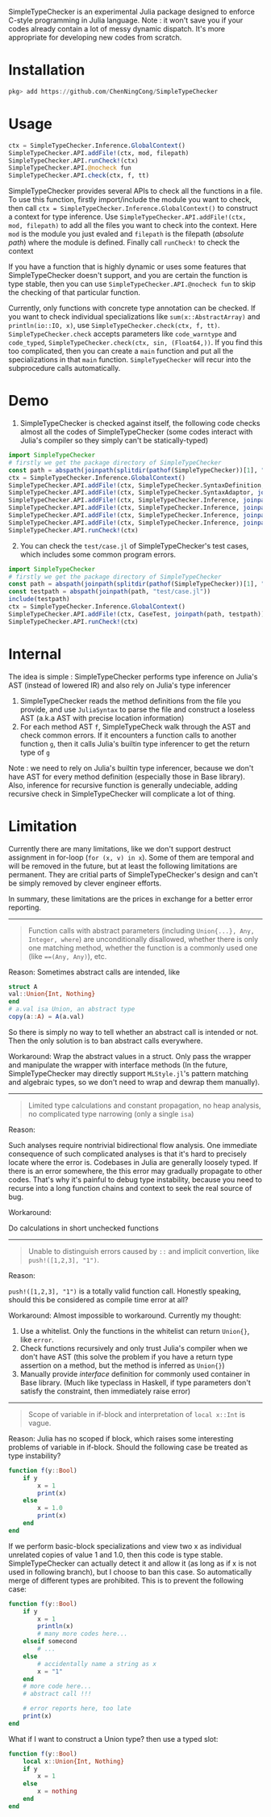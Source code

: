 SimpleTypeChecker is an experimental Julia package designed to enforce C-style programming in Julia language. Note : it won't save you if your codes already contain a lot of messy dynamic dispatch. It's more appropriate for developing new codes from scratch.

# Installation
```julia
pkg> add https://github.com/ChenNingCong/SimpleTypeChecker
```

# Usage
```julia
ctx = SimpleTypeChecker.Inference.GlobalContext()
SimpleTypeChecker.API.addFile!(ctx, mod, filepath)
SimpleTypeChecker.API.runCheck!(ctx)
SimpleTypeChecker.API.@nocheck fun
SimpleTypeChecker.API.check(ctx, f, tt)
```
SimpleTypeChecker provides several APIs to check all the functions in a file. To use this function, firstly import/include the module you want to check, then call `ctx = SimpleTypeChecker.Inference.GlobalContext()` to construct a context for type inference. Use `SimpleTypeChecker.API.addFile!(ctx, mod, filepath)` to add all the files you want to check into the context. Here `mod` is the module you just evaled and `filepath` is the filepath (*absolute path*) where the module is defined. Finally call `runCheck!` to check the context 

If you have a function that is highly dynamic or uses some features that SimpleTypeChecker doesn't support, and you are certain the function is type stable, then you can use `SimpleTypeChecker.API.@nocheck fun` to skip the checking of that particular function.

Currently, only functions with concrete type annotation can be checked. If you want to check individual specializations like `sum(x::AbstractArray)` and `println(io::IO, x)`, use `SimpleTypeChecker.check(ctx, f, tt)`. `SimpleTypeChecker.check` accepts parameters like `code_warntype` and `code_typed`, `SimpleTypeChecker.check(ctx, sin, (Float64,))`. If you find this too complicated, then you can create a `main` function and put all the specializations in that `main` function. `SimpleTypeChecker` will recur into the subprocedure calls automatically.

# Demo
1. SimpleTypeChecker is checked against itself, the following code checks almost all the codes of SimpleTypeChecker (some codes interact with Julia's compiler so they simply can't be statically-typed)
```julia
import SimpleTypeChecker
# firstly we get the package directory of SimpleTypeChecker
const path = abspath(joinpath(splitdir(pathof(SimpleTypeChecker))[1], ".."))
ctx = SimpleTypeChecker.Inference.GlobalContext()
SimpleTypeChecker.API.addFile!(ctx, SimpleTypeChecker.SyntaxDefinition, joinpath(path, "src/adaptor/SyntaxDefinition.jl"))
SimpleTypeChecker.API.addFile!(ctx, SimpleTypeChecker.SyntaxAdaptor, joinpath(path, "src/adaptor/SyntaxAdaptor.jl"))
SimpleTypeChecker.API.addFile!(ctx, SimpleTypeChecker.Inference, joinpath(path, "src/adaptor/InferenceError.jl"))
SimpleTypeChecker.API.addFile!(ctx, SimpleTypeChecker.Inference, joinpath(path, "src/adaptor/Inference.jl"))
SimpleTypeChecker.API.addFile!(ctx, SimpleTypeChecker.Inference, joinpath(path, "src/adaptor/JuExprAdaptor.jl"))
SimpleTypeChecker.API.addFile!(ctx, SimpleTypeChecker.Inference, joinpath(path, "src/adaptor/JuExprValidator.jl"))
SimpleTypeChecker.API.runCheck!(ctx)
```
2. You can check the `test/case.jl` of SimpleTypeChecker's test cases, which includes some common program errors.
```julia
import SimpleTypeChecker
# firstly we get the package directory of SimpleTypeChecker
const path = abspath(joinpath(splitdir(pathof(SimpleTypeChecker))[1], ".."))
const testpath = abspath(joinpath(path, "test/case.jl"))
include(testpath)
ctx = SimpleTypeChecker.Inference.GlobalContext()
SimpleTypeChecker.API.addFile!(ctx, CaseTest, joinpath(path, testpath))
SimpleTypeChecker.API.runCheck!(ctx)
```

# Internal
The idea is simple : SimpleTypeChecker performs type inference on Julia's AST (instead of lowered IR) and also rely on Julia's type inferencer
1. SimpleTypeChecker reads the method definitions from the file you provide, and use `JuliaSyntax` to parse the file and construct a loseless AST (a.k.a AST with precise location information)
2. For each method AST `f`, SimpleTypeCheck walk through the AST and check common errors. If it encounters a function calls to another function `g`, then it calls Julia's builtin type inferencer to get the return type of `g`

Note : we need to rely on Julia's builtin type inferencer, because we don't have AST for every method definition (especially those in Base library). Also, inference for recursive function is generally undeciable, adding recursive check in SimpleTypeChecker will complicate a lot of thing.

# Limitation
Currently there are many limitations, like we don't support destruct assignment in for-loop (`for (x, v) in x`).
Some of them are temporal and will be removed in the future, but at least the following limitations are permanent. They are critial parts of SimpleTypeChecker's design and can't be simply removed by clever engineer efforts.

In summary, these limitations are the prices in exchange for a better error reporting.

---
>Function calls with abstract parameters (including `Union{...}, Any, Integer, where`) are unconditionally disallowed, whether there is only one matching method, whether the function is a commonly used one (like `==(Any, Any)`), etc.

Reason:
Sometimes abstract calls are intended, like
```julia
struct A
val::Union{Int, Nothing}
end
# a.val isa Union, an abstract type
copy(a::A) = A(a.val)
```
So there is simply no way to tell whether an abstract call is intended or not. Then the only solution is to ban abstract calls everywhere.

Workaround:
Wrap the abstract values in a struct. Only pass the wrapper and manipulate the wrapper with interface methods (In the future, SimpleTypeChecker may directly support `MLStyle.jl`'s pattern matching and algebraic types, so we don't need to wrap and dewrap them manually).

---
>Limited type calculations and constant propagation, no heap analysis, no complicated type narrowing (only a single `isa`)

Reason:

Such analyses require nontrivial bidirectional flow analysis. One immediate consequence of such complicated analyses is that it's hard to precisely locate where the error is. Codebases in Julia are generally loosely typed. If there is an error somewhere, the this error may gradually propagate to other codes. That's why it's painful to debug type instability, because you need to recurse into a long function chains and context to seek the real source of bug.

Workaround:

Do calculations in short unchecked functions

---
> Unable to distinguish errors caused by `::` and implicit convertion, like `push!([1,2,3], "1")`.

Reason:

`push!([1,2,3], "1")` is a totally valid function call. Honestly speaking, should this be considered as compile time error at all?

Workaround:
Almost impossible to workaround. Currently my thought:
1. Use a whitelist. Only the functions in the whitelist can return `Union{}`, like `error`.
2. Check functions recursively and only trust Julia's compiler when we don't have AST (this solve the problem if you have a return type assertion on a method, but the method is inferred as `Union{}`)
3. Manually provide *interface* definition for commonly used container in Base library. (Much like typeclass in Haskell, if type parameters don't satisfy the constraint, then immediately raise error)

---

> Scope of variable in if-block and interpretation of `local x::Int` is vague.

Reason:
Julia has no scoped if block, which raises some interesting problems of variable in if-block. Should the following case be treated as type instability?
```julia
function f(y::Bool)
    if y
        x = 1
        print(x)
    else
        x = 1.0
        print(x)
    end
end
```

If we perform basic-block specializations and view two x as individual unrelated copies of value 1 and 1.0, then this code is type stable. SimpleTypeChecker can actually detect it and allow it (as long as if x is not used in following branch), but I choose to ban this case. So automatically merge of different types are prohibited. This is to prevent the following case:

```julia
function f(y::Bool)
    if y
        x = 1
        println(x)
        # many more codes here...
    elseif somecond
        # ... 
    else
        # accidentally name a string as x
        x = "1"
    end
    # more code here...
    # abstract call !!!

    # error reports here, too late
    print(x)
end
```

What if I want to construct a Union type? then use a typed slot:
```julia
function f(y::Bool)
    local x::Union{Int, Nothing}
    if y
        x = 1
    else
        x = nothing
    end
end
```

